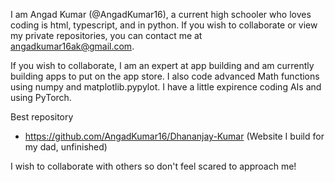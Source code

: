 <!--- 
- 👋 Hi, I’m @AngadKumar16
- 👀 I’m interested in ...
- 🌱 I’m currently learning ...
- 💞️ I’m looking to collaborate on ...
- 📫 How to reach me ...
- 😄 Pronouns: ...
- ⚡ Fun fact: ...

--->
I am Angad Kumar (@AngadKumar16), a current high schooler who loves coding is html, typescript, and in python.
If you wish to collaborate or view my private repositories, you can contact me at angadkumar16ak@gmail.com. 

If you wish to collaborate, I am an expert at app building and am currently building apps to put on the app store. I also code advanced Math functions using numpy and matplotlib.pypylot. I have a little expirence coding AIs and using PyTorch.

Best repository
- https://github.com/AngadKumar16/Dhananjay-Kumar (Website I build for my dad, unfinished)

I wish to collaborate with others so don't feel scared to approach me!
<!---
AngadKumar16/AngadKumar16 is a ✨ special ✨ repository because its `README.md` (this file) appears on your GitHub profile.
You can click the Preview link to take a look at your changes.
--->
